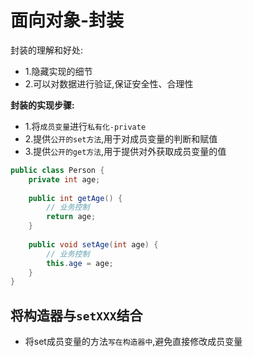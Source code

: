 # 面向对象-封装
封装的理解和好处:
- 1.隐藏实现的细节
- 2.可以对数据进行验证,保证安全性、合理性


**封装的实现步骤:**
- 1.将`成员变量`进行`私有化-private`
- 2.提供`公开的set方法`,用于对成员变量的判断和赋值
- 3.提供`公开的get方法`,用于提供对外获取成员变量的值
```java
public class Person {
    private int age;
    
    public int getAge() {
        // 业务控制
        return age;
    }
    
    public void setAge(int age) {
        // 业务控制
        this.age = age;
    }
}
```


## 将构造器与`setXXX`结合
- 将set成员变量的方法`写在构造器中`,避免直接修改成员变量
